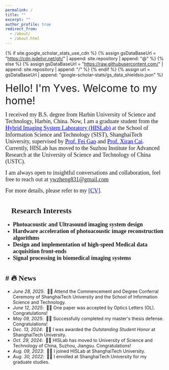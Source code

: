 ```yaml
---
permalink: /
title: ""
excerpt: ""
author_profile: true
redirect_from: 
  - /about/
  - /about.html
---
```


{% if site.google_scholar_stats_use_cdn %}
{% assign gsDataBaseUrl = "https://cdn.jsdelivr.net/gh/" | append: site.repository | append: "@" %}
{% else %}
{% assign gsDataBaseUrl = "https://raw.githubusercontent.com/" | append: site.repository | append: "/" %}
{% endif %}
{% assign url = gsDataBaseUrl | append: "google-scholar-stats/gs_data_shieldsio.json" %}

<span class='anchor' id='about-me'></span>

<span style="font-size: 32px;">Hello! I'm Yves. Welcome to my home!</span>

<span style="font-family: Microsoft YaHei;font-size: 18px;">I received my B.S. degree from Harbin University of Science and Technology, Harbin, China. Now, I am a graduate student from the <a href="http://www.hislab.cn/" target="_blank" rel="noopener noreferrer" style="color: blue;">Hybrid Imaging System Laboratory (HISLab)</a> at the School of Information Science and Technology (SIST), ShanghaiTech University, supervised by <a href="https://scholar.google.com/citations?hl=en&user=aDTizY8AAAAJ" target="_blank" rel="noopener noreferrer" style="color: blue;">Prof. Fei Gao</a> and <a href="https://scholar.google.com/citations?user=O5fKAhoAAAAJ&hl=en" target="_blank" rel="noopener noreferrer" style="color: blue;">Prof. Xiran Cai</a>. Currently, HISLab has moved to the Suzhou Institute for Advanced Research at the University of Science and Technology of China (USTC).</span>

<span style="font-family: Microsoft YaHei;font-size: 18px;">I am always open to insightful conversations and collaboration, feel free to reach out at  <a href="mailto:ywzheng831@gmail.com">ywzheng831@gmail.com</a></span>

<span style="font-family: Microsoft YaHei;font-size: 18px;">For more details, please refer to my [<a href="/_pages/CVandCourseProjects/JYH_CV.pdf" target="_blank" rel="noopener noreferrer" style="color: blue;">CV</a>].</span>

#  <span style="font-family: Microsoft YaHei;font-size: 24px;">🧐Research Interests</span>
- **<span style="font-family: Microsoft YaHei;font-size: 18px;">Photoacoustic and Ultrasound imaging system design</span>**
- **<span style="font-family: Microsoft YaHei;font-size: 18px;">Hardware acceleration of photoacoustic image reconstruction algorithms</span>**  
- **<span style="font-family: Microsoft YaHei;font-size: 18px;">Design and implementation of high-speed Medical data acquisition front-ends</span>**
- **<span style="font-family: Microsoft YaHei;font-size: 18px;">Signal processing in biomedical imaging systems</span>**
<!--My research interest includes neural machine translation and computer vision. I have published more than 100 papers at the top international AI conferences with total <a href='https://scholar.google.com/citations?user=DhtAFkwAAAAJ'>google scholar citations <strong><span id='total_cit'>260000+</span></strong></a> (You can also use google scholar badge <a href='https://scholar.google.com/citations?user=DhtAFkwAAAAJ'><img src="https://img.shields.io/endpoint?url={{ url | url_encode }}&logo=Google%20Scholar&labelColor=f6f6f6&color=9cf&style=flat&label=citations"></a>).这里可以加谷歌引用数量 -->

<!--📝 Selected Publications
<div class='paper-box'>
  <div class='paper-box-image' >
    <div>
      <div class="badge" style="font-size: 1.2em;">OL 2025</div>
      <img src='images/OAW_OL565354.jpg' alt="sym" width="95%">
    </div>
  </div>
  
  <div class='paper-box-text' markdown="1">
  - **Title:** Disposable Opto-Acoustic Window Enabled Plug-and-Play Photoacoustic-Ultrasound Dual-modal Imaging
  - **Authors:** <strong><u>Yunhui Jiang</u></strong>, Fan Zhang, Yuwei Zheng, Ruixi Sun, Xiran Cai, Fei Gao
  - **Summary:** This work presents a plug-and-play photoacoustic–ultrasound dual-modal imaging system (PnP-PAUS) with a disposable opto-acoustic window (OAW), enabling simultaneous PA and US imaging using a single laser pulse and demonstrating high resolution, stability, and signal consistency through phantom and in vivo experiments.
[<a href="https://opg.optica.org/ol/abstract.cfm?uri=ol-50-14-4582 " target="_blank" rel="noopener noreferrer" style="color: inherit;">PDF</a>] <!--| [Code](https://github.com/your-repo-name)
  </div>
</div> -->
#  <span style="font-family: Microsoft YaHei;font-size: 24px;"># 🔥 News</span>
- *June 28, 2025*: &nbsp;🎉🎉 Attend the Commencement and Degree Conferral Ceremony of ShanghaiTech University and the School of Information Science and Technology.
- *June 12, 2025*: &nbsp;🎉🎉 One paper was accepted by Optics Letters (OL). Congratulations!
- *May 09, 2025*: &nbsp;🎉🎉 Successfully completed my master's thesis defense. Congratulations!
- *Dec. 13, 2024*: &nbsp;🎉🎉 I was awarded the <em>Outstanding Student Honor</em> at ShanghaiTech University.
- *Oct. 29, 2024*: &nbsp;🎉🎉 HISLab has moved to University of Science and Technology of China, Suzhou, Jiangsu. Congratulations!
- *Aug. 09, 2023*: &nbsp;🎉🎉 I joined HISLab at ShanghaiTech University.
- *Aug. 30, 2022*: &nbsp;🎉🎉 I enrolled at ShanghaiTech University for my graduate studies.

<!--
[Deep Residual Learning for Image Recognition](https://openaccess.thecvf.com/content_cvpr_2016/papers/He_Deep_Residual_Learning_CVPR_2016_paper.pdf)
-->

<!--
[**Project**](https://scholar.google.com/citations?view_op=view_citation&hl=zh-CN&user=DhtAFkwAAAAJ&citation_for_view=DhtAFkwAAAAJ:ALROH1vI_8AC) <strong><span class='show_paper_citations' data='DhtAFkwAAAAJ:ALROH1vI_8AC'></span></strong>
- Lorem ipsum dolor sit amet
</div>
</div>

- [Lorem ipsum dolor sit amet](https://github.com), A, B, C, **CVPR 2020**
-->




<!--# 💬 Invited Talks
- *2021.06*, Lorem ipsum dolor sit amet, consectetur adipiscing elit. Vivamus ornare aliquet ipsum, ac tempus justo dapibus sit amet. 
- *2021.03*, Lorem ipsum dolor sit amet, consectetur adipiscing elit. Vivamus ornare aliquet ipsum, ac tempus justo dapibus sit amet.
-->



